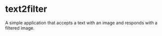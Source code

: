 text2filter
===========

A simple application that accepts a text with an image and responds with a filtered image.